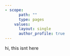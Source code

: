```yaml
---
- scope:
      path: ""
      type: pages
    values:
      layout: single
      author_profile: true
---
```

hi, this isnt here